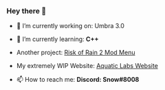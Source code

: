 ### Hey there 👋

<ul>
<li><p>🔭 I’m currently working on: Umbra 3.0</p>
</li>
<li><p>🌱 I’m currently learning: <strong>C++</strong></p> 
</li>
<li><p>Another project: <a href="https://github.com/Aquatic-Labs/Umbra-Mod-Menu">Risk of Rain 2 Mod Menu</a></p>
</li>
<li><p>My extremely WIP Website: <a href="https://aquaticlabs.io">Aquatic Labs Website</a></p>
</li>
<li><p>📫 How to reach me: <strong>Discord: Snow#8008</strong></p>
</li>

